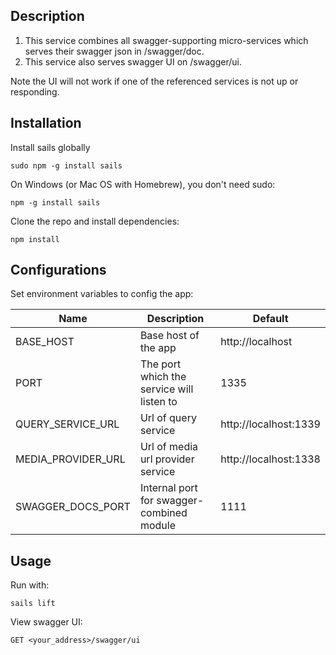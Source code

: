 ## Description

1. This service combines all swagger-supporting micro-services which
serves their swagger json in /swagger/doc.
2. This service also serves swagger UI on /swagger/ui.

Note the UI will not work if one of the referenced services is not up or responding.

## Installation
Install sails globally
```
sudo npm -g install sails
```
On Windows (or Mac OS with Homebrew), you don't need sudo:
```
npm -g install sails
```

Clone the repo and install dependencies:
```
npm install
```

## Configurations
Set environment variables to config the app:

| Name                        | Description                                  | Default               |
|-----------------------------|----------------------------------------------|-----------------------|
| BASE_HOST                   | Base host of the app                         | http://localhost      | 
| PORT                        | The port which the service will listen to    | 1335                  |
| QUERY_SERVICE_URL           | Url of query service                         | http://localhost:1339 |
| MEDIA_PROVIDER_URL          | Url of media url provider service            | http://localhost:1338 |
| SWAGGER_DOCS_PORT           | Internal port for swagger-combined module    | 1111                  |

## Usage
Run with:
```
sails lift
```

View swagger UI:
```
GET <your_address>/swagger/ui
```
